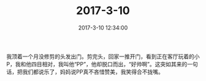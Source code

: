 ﻿---
title: "2017-3-10"
date: 2017-3-10 12:34:00
tags: 文字
categories: 爸爸
---
我顶着一个月没修剪的头发出门。剪完头，回家一推开门，看到正在客厅玩着的小P，我和他四目相对，我叫他“PP”，他却脱口而出，“好帅啊”。这突如其来的一句话，把我们都说乐了，妈妈说PP真不吝惜赞美，我笑得合不拢嘴。